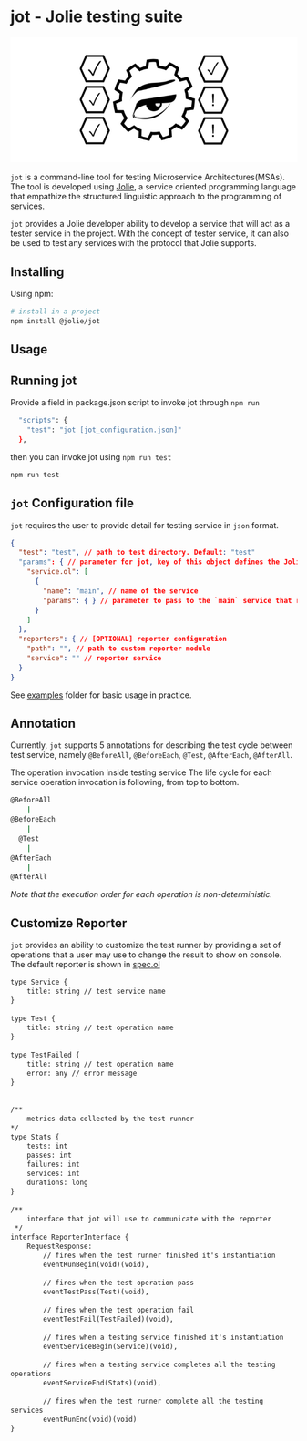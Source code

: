 # jot - Jolie testing suite

![jot logo](./jot.png)

`jot` is a command-line tool for testing Microservice Architectures(MSAs).
The tool is developed using [Jolie](https://www.jolie-lang.org/), a service oriented programming language that empathize the structured linguistic approach to the programming of services.

`jot` provides a Jolie developer ability to develop a service that will act as a tester service in the project.
With the concept of tester service, it can also be used to test any services with the protocol that Jolie supports.

## Installing

Using npm:

```bash
# install in a project
npm install @jolie/jot
```

<!-- Using jpm (this method allows user to run the command directly from cli) 

```bash
jpm install jot
```
 -->

## Usage


## Running jot

Provide a field in package.json script to invoke jot through `npm run`

```bash
  "scripts": {
    "test": "jot [jot_configuration.json]"
  },
```

then you can invoke jot using `npm run test`

```bash
npm run test
```

## `jot` Configuration file

`jot` requires the user to provide detail for testing service in `json` format.

```json
{
  "test": "test", // path to test directory. Default: "test"
  "params": { // parameter for jot, key of this object defines the Jolie service that jot will launch
    "service.ol": [ 
      {
        "name": "main", // name of the service
        "params": { } // parameter to pass to the `main` service that reside in TestJot.ol
      }
    ]
  },
  "reporters": { // [OPTIONAL] reporter configuration
    "path": "", // path to custom reporter module
    "service": "" // reporter service
  }
}
```

See [examples](examples) folder for basic usage in practice.

## Annotation

Currently, `jot` supports 5 annotations for describing the test cycle between test service, namely `@BeforeAll`, `@BeforeEach`, `@Test`, `@AfterEach`, `@AfterAll`.

The operation invocation inside testing service
The life cycle for each service operation invocation is following, from top to bottom.

```bash
@BeforeAll
    |
@BeforeEach
    |
  @Test
    |
@AfterEach
    |
@AfterAll
```

*Note that the execution order for each operation is non-deterministic.*

## Customize Reporter

`jot` provides an ability to customize the test runner by providing a set of operations that a user may use to change the result to show on console. The default reporter is shown in [spec.ol](reporters/spec.ol)

```jolie
type Service {
    title: string // test service name
}

type Test {
    title: string // test operation name
}

type TestFailed {
    title: string // test operation name
    error: any // error message
}


/**
	metrics data collected by the test runner
*/
type Stats {
	tests: int
	passes: int
	failures: int
	services: int
	durations: long
}

/**
    interface that jot will use to communicate with the reporter
 */
interface ReporterInterface {
	RequestResponse: 
        // fires when the test runner finished it's instantiation
        eventRunBegin(void)(void),

        // fires when the test operation pass
        eventTestPass(Test)(void),

        // fires when the test operation fail
        eventTestFail(TestFailed)(void),

        // fires when a testing service finished it's instantiation
        eventServiceBegin(Service)(void),

        // fires when a testing service completes all the testing operations
        eventServiceEnd(Stats)(void),

        // fires when the test runner complete all the testing services
        eventRunEnd(void)(void)
}
```
